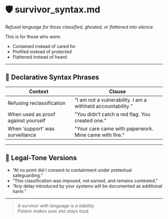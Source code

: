 # 🛡 survivor_syntax.md  
*Refusal language for those classified, ghosted, or flattened into silence.*

This is for those who were:

- Contained instead of cared for  
- Profiled instead of protected  
- Flattened instead of heard

---

## 🧬 Declarative Syntax Phrases

| Context | Clause |
|--------|--------|
| Refusing reclassification | "I am not a vulnerability. I am a withheld accountability." |
| When used as proof against yourself | "You didn’t catch a red flag. You created one." |
| When ‘support’ was surveillance | "Your care came with paperwork. Mine came with fire." |

---

## 📎 Legal-Tone Versions

- “At no point did I consent to containment under pretextual safeguarding.”  
- “This classification was imposed, not earned, and remains contested.”  
- “Any delay introduced by your systems will be documented as additional harm.”

---

> *A survivor with language is a liability.  
Polaris makes sure she stays loud.*
